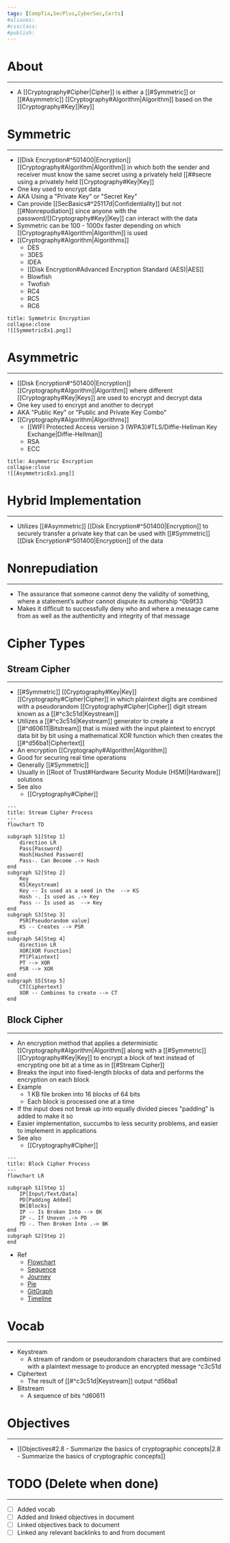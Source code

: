 ```yaml
---
tags: [CompTia,SecPlus,CyberSec,Certs]
#aliases:
#cssclass:
#publish:
---
```


# About
---
- A [[Cryptography#Cipher|Cipher]] is either a [[#Symmetric]] or [[#Asymmetric]] [[Cryptography#Algorithm|Algorithm]] based on the [[Cryptography#Key]|Key]]

# Symmetric
---
- [[Disk Encryption#^501400|Encryption]] [[Cryptography#Algorithm|Algorithm]] in which both the sender and receiver must know the same secret using a privately held [[##secre using a privately held [[Cryptography#Key|Key]]
- One key used to encrypt data
- AKA Using a "Private Key" or "Secret Key"
- Can provide [[SecBasics#^25117d|Confidentiality]] but not [[#Nonrepudiation]] since anyone with the password/[[Cryptography#Key]|Key]] can interact with the data
- Symmetric can be 100 - 1000x faster depending on which [[Cryptography#Algorithm|Algorithm]] is used
- [[Cryptography#Algorithm|Algorithms]]
	- DES
	- 3DES
	- IDEA
	- [[Disk Encryption#Advanced Encryption Standard (AES)|AES]]
	- Blowfish
	- Twofish
	- RC4
	- RC5
	- RC6

```ad-example
title: Symmetric Encryption
collapse:close
![[SymmetricEx1.png]]
```

# Asymmetric
---
- [[Disk Encryption#^501400|Encryption]] [[Cryptography#Algorithm]|Algorithm]] where different [[Cryptography#Key|Keys]] are used to encrypt and decrypt data
- One key used to encrypt and another to decrypt
- AKA "Public Key" or "Public and Private Key Combo"
- [[Cryptography#Algorithm|Algorithms]]
	- [[WIFI Protected Access version 3 (WPA3)#TLS/Diffie-Hellman Key Exchange|Diffie-Hellman]]
	- RSA
	- ECC

```ad-example
title: Asymmetric Encryption
collapse:close
![[AsymmetricEx1.png]]
```

# Hybrid Implementation
---
- Utilizes [[#Asymmetric]] [[Disk Encryption#^501400|Encryption]] to securely transfer a private key that can be used with [[#Symmetric]] [[Disk Encryption#^501400|Encryption]] of the data

# Nonrepudiation
---
- The assurance that someone cannot deny the validity of something, where a statement’s author cannot dispute its authorship ^0b9f33
- Makes it difficult to successfully deny who and where a message came from as well as the authenticity and integrity of that message

# Cipher Types

## Stream Cipher
---
- [[#Symmetric]] [[Cryptography#Key|Key]] [[Cryptography#Cipher|Cipher]] in which plaintext digits are combined with a pseudorandom [[Cryptography#Cipher|Cipher]] digit stream known as a [[#^c3c51d|Keystream]]
- Utilizes a [[#^c3c51d|Keystream]] generator to create a [[#^d60611|Bitstream]] that is mixed with the input plaintext to encrypt data bit by bit using a mathematical XOR function which then creates the [[#^d56ba1|Ciphertext]]
- An encryption [[Cryptography#Algorithm|Algorithm]]
- Good for securing real time operations
- Generally [[#Symmetric]]
- Usually in [[Root of Trust#Hardware Security Module (HSM)|Hardware]] solutions
- See also
	- [[Cryptography#Cipher]]

```mermaid
---
title: Stream Cipher Process
---
flowchart TD

subgraph S1[Step 1]
	direction LR
	Pass[Password]
	Hash[Hashed Password]
	Pass-. Can Become .-> Hash
end
subgraph S2[Step 2]
	Key
	KS[Keystream]
	Key -- Is used as a seed in the  --> KS
	Hash -. Is used as .-> Key
	Pass -- Is used as  --> Key
end
subgraph S3[Step 3]
	PSR[Pseudorandom value]
	KS -- Creates --> PSR
end
subgraph S4[Step 4]
	direction LR
	XOR[XOR Function]
	PT[Plaintext]
	PT --> XOR
	PSR --> XOR
end
subgraph S5[Step 5]
	CT[Ciphertext]
	XOR -- Combines to create --> CT
end

```

## Block Cipher
---
- An encryption method that applies a deterministic [[Cryptography#Algorithm|Algorithm]] along with a [[#Symmetric]] [[Cryptography#Key|Key]] to encrypt a block of text instead of encrypting one bit at a time as in [[#Stream Cipher]]
- Breaks the input into fixed-length blocks of data and performs the encryption on each block
- Example
	- 1 KB file broken into 16 blocks of 64 bits
	- Each block is processed one at a time
- If the input does not break up into equally divided pieces "padding" is added to make it so
- Easier implementation, succumbs to less security problems, and easier to implement in applications
- See also
	- [[Cryptography#Cipher]]

```mermaid
---
title: Block Cipher Process
---
flowchart LR

subgraph S1[Step 1]
	IP[Input/Text/Data]
	PD[Padding Added]
	BK[Blocks]
	IP -- Is Broken Into --> BK
	IP -. If Uneven .-> PD
	PD -. Then Broken Into .-> BK
end
subgraph S2[Step 2]
end
```

- Ref
	- [Flowchart](https://mermaid.js.org/syntax/flowchart.html)
	- [Sequence](https://mermaid.js.org/syntax/sequenceDiagram.html)
	- [Journey](https://mermaid.js.org/syntax/userJourney.html)
	- [Pie](https://mermaid.js.org/syntax/pie.html)
	- [GitGraph](https://mermaid.js.org/syntax/gitgraph.html)
	- [Timeline](https://mermaid.js.org/syntax/timeline.html)

# Vocab
---
- Keystream
	- A stream of random or pseudorandom characters that are combined with a plaintext message to produce an encrypted message ^c3c51d
- Ciphertext
	- The result of [[#^c3c51d|Keystream]] output ^d56ba1
- Bitstream
	- A sequence of bits ^d60611

# Objectives
---
- [[Objectives#2.8 - Summarize the basics of cryptographic concepts|2.8 - Summarize the basics of cryptographic concepts]]

# TODO (Delete when done)
---
- [ ] Added vocab
- [ ] Added and linked objectives in document
- [ ] Linked objectives back to document
- [ ] Linked any relevant backlinks to and from document